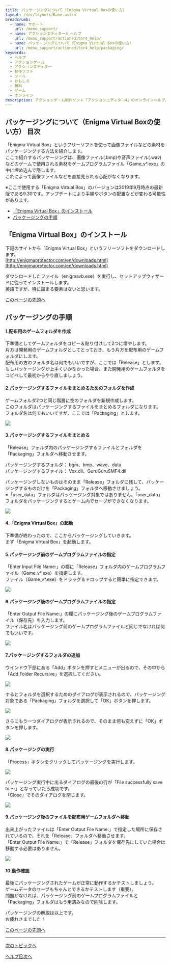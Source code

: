 ```yaml
---
title: パッケージングについて（Enigma Virtual Boxの使い方）
layout: /src/layouts/Base.astro
breadcrumb:
  - name: サポート
    url: /menu_support/
  - name: アクションエディター4 ヘルプ
    url: /menu_support/actioneditor4_help/
  - name: パッケージングについて（Enigma Virtual Boxの使い方）
    url: /menu_support/actioneditor4_help/packaging/
keywords:
  - ヘルプ
  - アクションゲーム
  - アクションエディター
  - 制作ソフト
  - ツール
  - おもしろ
  - 無料
  - ゲーム
  - オンライン
description: アクションゲーム制作ソフト「アクションエディター4」のオンラインヘルプ。「パッケージングについて（Enigma Virtual Boxの使い方）」は「おもしろゲーム神殿」内のページです
---
```


<a name="TOP"></a>

## パッケージングについて（Enigma Virtual Boxの使い方） 目次

「Enigma Virtual Box」というフリーソフトを使って画像ファイルなどの素材をパッケージングする方法を紹介します。  
ここで紹介するパッケージングは、画像ファイル(.bmp)や音声ファイル(.wav)などのゲームで使用される素材をゲームプログラムファイル「Game_v*.exe」の中に埋め込んで隠します。  
これによって画像ファイルなどを直接見られる心配がなくなります。  

※ここで使用する「Enigma Virtual Box」のバージョンは2019年9月時点の最新版である9.30です。アップデートにより手順やボタンの配置などが変わる可能性があります。  

- [「Enigma Virtual Box」のインストール](#EVB_INSTALL)
- [パッケージングの手順](#PACKAGING)

<a name="EVB_INSTALL"></a>

## 「Enigma Virtual Box」のインストール

下記のサイトから「Enigma Virtual Box」というフリーソフトをダウンロードします。  
[http://enigmaprotector.com/en/downloads.html](http://enigmaprotector.com/en/downloads.html)  

ダウンロードしたファイル（enigmavb.exe）を実行し、セットアップウィザードに従ってインストールします。  
英語ですが、特に詰まる要素はないと思います。  

[このページの先頭へ](#TOP)

<a name="PACKAGING"></a>

## パッケージングの手順

#### 1.配布用のゲームフォルダを作成

下準備としてゲームフォルダをコピー＆貼り付けして2つに増やします。  
片方は開発用のゲームフォルダとしてとっておき、もう片方を配布用のゲームフォルダにします。  
配布用の方のフォルダ名は何でもいいですが、ここでは「Release」とします。  
もしパッケージングが上手くいかなかった場合、また開発用のゲームフォルダをコピペして最初からやり直しましょう。  

#### 2.パッケージングするファイルをまとめるためのフォルダを作成

ゲームフォルダ2つと同じ階層に空のフォルダを新規作成します。  
このフォルダはパッケージングするファイルをまとめるフォルダになります。  
フォルダ名は何でもいいですが、ここでは「Packaging」とします。  

[![](/menu_support/actioneditor4_help/packaging/02.jpg)](/menu_support/actioneditor4_help/packaging/02.jpg)

#### 3.パッケージングするファイルをまとめる

「Release」フォルダ内のパッケージングするファイルとフォルダを「Packaging」フォルダへ移動させます。  

パッケージングするフォルダ： bgm、bmp、wave、data  
パッケージングするファイル： Vox.dll、GuruGuruSMF4.dll  

パッケージングしないものはそのまま「Release」フォルダに残して、パッケージングするものだけを「Packaging」フォルダへ移動させましょう。  
※「user_data」フォルダはパッケージング対象ではありません。「user_data」フォルダをパッケージングするとゲーム内でセーブができなくなります。  

[![](/menu_support/actioneditor4_help/packaging/03.jpg)](/menu_support/actioneditor4_help/packaging/03.jpg)

#### 4.「Enigma Virtual Box」の起動

下準備が終わったので、ここからパッケージングしていきます。  
まず「Enigma Virtual Box」を起動します。  

#### 5.パッケージング前のゲームプログラムファイルの指定

「Enter Input File Name:」の欄に「Release」フォルダ内のゲームプログラムファイル（Game_v*.exe）を指定します。  
ファイル（Game_v*.exe）をドラッグ＆ドロップすると簡単に指定できます。  

[![](/menu_support/actioneditor4_help/packaging/05.png)](/menu_support/actioneditor4_help/packaging/05.png)

#### 6.パッケージング後のゲームプログラムファイルの指定

「Enter Output File Name:」の欄にパッケージング後のゲームプログラムファイル（保存先）を入力します。  
ファイル名はパッケージング前のゲームプログラムファイルと同じでなければ何でもいいです。  

[![](/menu_support/actioneditor4_help/packaging/06.png)](/menu_support/actioneditor4_help/packaging/06.png)

#### 7.パッケージングするフォルダの追加

ウインドウ下部にある「Add」ボタンを押すとメニューが出るので、その中から「Add Folder Recursive」を選択してください。  

[![](/menu_support/actioneditor4_help/packaging/07-1.png)](/menu_support/actioneditor4_help/packaging/07-1.png)

するとフォルダを選択するためのダイアログが表示されるので、パッケージング対象である「Packaging」フォルダを選択して「OK」ボタンを押します。  

[![](/menu_support/actioneditor4_help/packaging/07-2.png)](/menu_support/actioneditor4_help/packaging/07-2.png)

さらにもう一つダイアログが表示されるので、そのまま何も変えずに「OK」ボタンを押します。  

[![](/menu_support/actioneditor4_help/packaging/07-3.png)](/menu_support/actioneditor4_help/packaging/07-3.png)

#### 8.パッケージングの実行

「Process」ボタンをクリックしてパッケージングを実行します。  

[![](/menu_support/actioneditor4_help/packaging/08-1.png)](/menu_support/actioneditor4_help/packaging/08-1.png)

パッケージング実行中に出るダイアログの最後の行が「File successfully save to ～」となっていたら成功です。  
「Close」でそのダイアログを閉じます。  

[![](/menu_support/actioneditor4_help/packaging/08-2.png)](/menu_support/actioneditor4_help/packaging/08-2.png)

#### 9.パッケージング後のファイルを配布用ゲームフォルダへ移動

出来上がったファイルは「Enter Output File Name:」で指定した場所に保存されているので、それを「Release」フォルダへ移動させます。  
「Enter Output File Name:」で「Release」フォルダを保存先にしていた場合は移動する必要はありません。  

[![](/menu_support/actioneditor4_help/packaging/09.jpg)](/menu_support/actioneditor4_help/packaging/09.jpg)

#### 10.動作確認

最後にパッケージングされたゲームが正常に動作するかテストしましょう。  
ゲームデータのセーブもちゃんとできるかテストします（重要）。  
問題がなければ、パッケージング前のゲームプログラムファイルと「Packaging」フォルダはもう用済みなので削除します。  

パッケージングの解説は以上です。  
お疲れさまでした！  

[このページの先頭へ](#TOP)

---

  

[次のトピックへ](/menu_support/actioneditor4_help/bug/)

[ヘルプ目次へ](/menu_support/actioneditor4_help/)